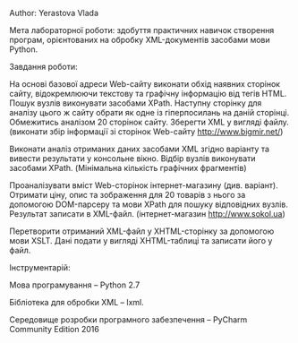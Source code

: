 Author: Yerastova Vlada

Мета лабораторної роботи: здобуття практичних навичок створення програм, орієнтованих на обробку XML-документів засобами мови Python.

Завдання роботи:

На основі базової адреси Web-сайту виконати обхід наявних сторінок сайту, відокремлюючи текстову та графічну інформацію від тегів HTML. Пошук вузлів виконувати засобами XPath. Наступну сторінку для аналізу цього ж сайту обрати як одне із гіперпосилань на даній сторінці. Обмежитись аналізом 20 сторінок сайту. Зберегти XML у вигляді файлу. (виконати збір інформації зі сторінок Web-сайту http://www.bigmir.net/)

Виконати аналіз отриманих даних засобами XML згідно варіанту та вивести результати у консольне вікно. Відбір вузлів виконувати засобами XPath. (Мінімальна кількість графічних фрагментів)

Проаналізувати вміст Web-сторінок інтернет-магазину (див. варіант). Отримати ціну, опис та зображення для 20 товарів з нього за допомогою DOM-парсеру та мови XPath для пошуку відповідних вузлів. Результат записати в XML-файл. (інтернет-магазин http://www.sokol.ua)

Перетворити отриманий XML-файл у XHTML-сторінку за допомогою мови XSLT. Дані подати у вигляді XHTML-таблиці та записати його у файл.

Інструментарій:

Мова програмування – Python 2.7

Бібліотека для обробки XML – lxml.

Середовище розробки програмного забезпечення – PyCharm Community Edition 2016
